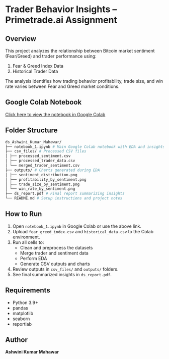 # Trader Behavior Insights – Primetrade.ai Assignment

## Overview
This project analyzes the relationship between Bitcoin market sentiment (Fear/Greed) 
and trader performance using:
1. Fear & Greed Index Data
2. Historical Trader Data

The analysis identifies how trading behavior profitability, trade size, and win rate varies between Fear and Greed market conditions.

## Google Colab Notebook
[Click here to view the notebook in Google Colab](https://colab.research.google.com/drive/1MuIODNY4X0fnHwl767cJALZhXKmyZePj?usp=sharing)

## Folder Structure
```bash
ds_Ashwini_Kumar_Mahawar/
├── notebook_1.ipynb # Main Google Colab notebook with EDA and insights
├── csv_files/ # Processed CSV files
│ ├── processed_sentiment.csv
│ ├── processed_trader_data.csv
│ └── merged_trader_sentiment.csv
├── outputs/ # Charts generated during EDA
│ ├── sentiment_distribution.png
│ ├── profitability_by_sentiment.png
│ ├── trade_size_by_sentiment.png
│ └── win_rate_by_sentiment.png
├── ds_report.pdf # Final report summarizing insights
└── README.md # Setup instructions and project notes
```

## How to Run
1. Open `notebook_1.ipynb` in Google Colab or use the above link.
2. Upload `fear_greed_index.csv` and `historical_data.csv` to the Colab environment.
3. Run all cells to:
   - Clean and preprocess the datasets
   - Merge trader and sentiment data
   - Perform EDA
   - Generate CSV outputs and charts
4. Review outputs in `csv_files/` and `outputs/` folders.
5. See final summarized insights in `ds_report.pdf`.

## Requirements
- Python 3.9+
- pandas
- matplotlib
- seaborn
- reportlab

## Author
**Ashwini Kumar Mahawar**
